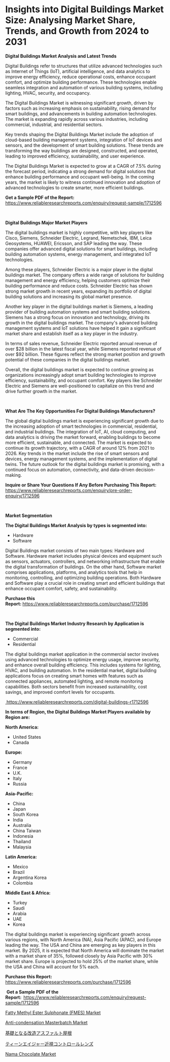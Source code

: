 <p><h1>Insights into Digital Buildings Market Size: Analysing Market Share, Trends, and Growth from 2024 to 2031</h1></p><p><strong>Digital Buildings Market Analysis and Latest Trends</strong></p>
<p><p>Digital Buildings refer to structures that utilize advanced technologies such as Internet of Things (IoT), artificial intelligence, and data analytics to improve energy efficiency, reduce operational costs, enhance occupant comfort, and optimize building performance. These technologies enable seamless integration and automation of various building systems, including lighting, HVAC, security, and occupancy.</p><p>The Digital Buildings Market is witnessing significant growth, driven by factors such as increasing emphasis on sustainability, rising demand for smart buildings, and advancements in building automation technologies. The market is expanding rapidly across various industries, including commercial, industrial, and residential sectors.</p><p>Key trends shaping the Digital Buildings Market include the adoption of cloud-based building management systems, integration of IoT devices and sensors, and the development of smart building solutions. These trends are transforming the way buildings are designed, constructed, and operated, leading to improved efficiency, sustainability, and user experience.</p><p>The Digital Buildings Market is expected to grow at a CAGR of 7.5% during the forecast period, indicating a strong demand for digital solutions that enhance building performance and occupant well-being. In the coming years, the market is likely to witness continued innovation and adoption of advanced technologies to create smarter, more efficient buildings.</p></p>
<p><strong>Get a Sample PDF of the Report:&nbsp;</strong> <a href="https://www.reliableresearchreports.com/enquiry/request-sample/1712596">https://www.reliableresearchreports.com/enquiry/request-sample/1712596</a></p>
<p>&nbsp;</p>
<p><strong>Digital Buildings Major Market Players</strong></p>
<p><p>The digital buildings market is highly competitive, with key players like Cisco, Siemens, Schneider Electric, Legrand, Nemetschek, IBM, Leica Geosystems, HUAWEI, Ericsson, and SAP leading the way. These companies offer advanced digital solutions for smart buildings, including building automation systems, energy management, and integrated IoT technologies.</p><p>Among these players, Schneider Electric is a major player in the digital buildings market. The company offers a wide range of solutions for building management and energy efficiency, helping customers optimize their building performance and reduce costs. Schneider Electric has shown strong market growth in recent years, expanding its portfolio of digital building solutions and increasing its global market presence.</p><p>Another key player in the digital buildings market is Siemens, a leading provider of building automation systems and smart building solutions. Siemens has a strong focus on innovation and technology, driving its growth in the digital buildings market. The company's advanced building management systems and IoT solutions have helped it gain a significant market share and establish itself as a key player in the industry.</p><p>In terms of sales revenue, Schneider Electric reported annual revenue of over $28 billion in the latest fiscal year, while Siemens reported revenue of over $92 billion. These figures reflect the strong market position and growth potential of these companies in the digital buildings market.</p><p>Overall, the digital buildings market is expected to continue growing as organizations increasingly adopt smart building technologies to improve efficiency, sustainability, and occupant comfort. Key players like Schneider Electric and Siemens are well-positioned to capitalize on this trend and drive further growth in the market.</p></p>
<p>&nbsp;</p>
<p><strong>What Are The Key Opportunities For Digital Buildings Manufacturers?</strong></p>
<p><p>The global digital buildings market is experiencing significant growth due to the increasing adoption of smart technologies in commercial, residential, and industrial buildings. The integration of IoT, AI, cloud computing, and data analytics is driving the market forward, enabling buildings to become more efficient, sustainable, and connected. The market is expected to continue its growth trajectory, with a CAGR of around 12% from 2021 to 2026. Key trends in the market include the rise of smart sensors and devices, energy management systems, and the implementation of digital twins. The future outlook for the digital buildings market is promising, with a continued focus on automation, connectivity, and data-driven decision-making.</p></p>
<p><strong>Inquire or Share Your Questions If Any Before Purchasing This Report:</strong> <a href="https://www.reliableresearchreports.com/enquiry/pre-order-enquiry/1712596">https://www.reliableresearchreports.com/enquiry/pre-order-enquiry/1712596</a></p>
<p>&nbsp;</p>
<p><strong>Market Segmentation</strong></p>
<p><strong>The Digital Buildings Market Analysis by types is segmented into:</strong></p>
<p><ul><li>Hardware</li><li>Software</li></ul></p>
<p><p>Digital Buildings market consists of two main types: Hardware and Software. Hardware market includes physical devices and equipment such as sensors, actuators, controllers, and networking infrastructure that enable the digital transformation of buildings. On the other hand, Software market comprises applications, platforms, and analytics tools that help in monitoring, controlling, and optimizing building operations. Both Hardware and Software play a crucial role in creating smart and efficient buildings that enhance occupant comfort, safety, and sustainability.</p></p>
<p><strong>Purchase this Report:&nbsp;</strong><a href="https://www.reliableresearchreports.com/purchase/1712596">https://www.reliableresearchreports.com/purchase/1712596</a></p>
<p>&nbsp;</p>
<p><strong>The Digital Buildings Market Industry Research by Application is segmented into:</strong></p>
<p><ul><li>Commercial</li><li>Residential</li></ul></p>
<p><p>The digital buildings market application in the commercial sector involves using advanced technologies to optimize energy usage, improve security, and enhance overall building efficiency. This includes systems for lighting, HVAC, and building automation. In the residential market, digital building applications focus on creating smart homes with features such as connected appliances, automated lighting, and remote monitoring capabilities. Both sectors benefit from increased sustainability, cost savings, and improved comfort levels for occupants.</p></p>
<p><a href="https://www.reliableresearchreports.com/digital-buildings-r1712596">&nbsp;https://www.reliableresearchreports.com/digital-buildings-r1712596</a></p>
<p><strong>In terms of Region, the Digital Buildings Market Players available by Region are:</strong></p>
<p>
    <p> <strong> North America: </strong>
        <ul>
            <li>United States</li>
            <li>Canada</li>
        </ul>
        </p> 
    <p> <strong> Europe: </strong>
        <ul>
            <li>Germany</li>
            <li>France</li>
            <li>U.K.</li>
            <li>Italy</li>
            <li>Russia</li>
        </ul>
        </p> 
    <p> <strong> Asia-Pacific: </strong>
        <ul>
            <li>China</li>
            <li>Japan</li>
            <li>South Korea</li>
            <li>India</li>
            <li>Australia</li>
            <li>China Taiwan</li>
            <li>Indonesia</li>
            <li>Thailand</li>
            <li>Malaysia</li>
        </ul>
        </p> 
    <p> <strong> Latin America: </strong>
        <ul>
            <li>Mexico</li>
            <li>Brazil</li>
            <li>Argentina Korea</li>
            <li>Colombia</li>
        </ul>
        </p> 
    <p> <strong> Middle East & Africa: </strong>
        <ul>
            <li>Turkey</li>
            <li>Saudi</li>
            <li>Arabia</li>
            <li>UAE</li>
            <li>Korea</li>
        </ul>
    </p>
    </p>
<p><p>The digital buildings market is experiencing significant growth across various regions, with North America (NA), Asia Pacific (APAC), and Europe leading the way. The USA and China are emerging as key players in this market. By 2025, it is expected that North America will dominate the market with a market share of 35%, followed closely by Asia Pacific with 30% market share. Europe is projected to hold 25% of the market share, while the USA and China will account for 5% each.</p></p>
<p><strong>Purchase this Report: </strong><a href="https://www.reliableresearchreports.com/purchase/1712596">https://www.reliableresearchreports.com/purchase/1712596</a></p>
<p>&nbsp;<strong>Get a Sample PDF of the Report:&nbsp;&nbsp;</strong><a href="https://www.reliableresearchreports.com/enquiry/request-sample/1712596">https://www.reliableresearchreports.com/enquiry/request-sample/1712596</a></p>
<p><strong></strong></p>
<p><p><a href="https://github.com/castoriffic/Market-Research-Report-List-4/blob/main/fatty-methyl-ester-sulphonate-fmes-market.md">Fatty Methyl Ester Sulphonate (FMES) Market</a></p><p><a href="https://github.com/LaceyZemlak1/Market-Research-Report-List-1/blob/main/anti-condensation-masterbatch-market.md">Anti-condensation Masterbatch Market</a></p><p><a href="https://github.com/JanickJohns/Market-Research-Report-List-1/blob/main/6307660112484.md">基礎となる改造アスファルト屋根</a></p><p><a href="https://github.com/avwofrml53535/Market-Research-Report-List-2/blob/main/2464109112486.md">ティーンエイジャー近視コントロールレンズ</a></p><p><a href="https://issuu.com/reportprime-2/docs/nama-chocolate-market-size-2030.pptx">Nama Chocolate Market</a></p></p>